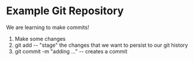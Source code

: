 # Example Git Repository

We are learning to make commits!

1. Make some changes
2. git add -- "stage" the changes that we want to persist to our git history
3. git commit -m "adding ..." -- creates a commit
